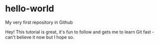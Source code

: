 # hello-world
My very first repository in Github

Hey! This tutorial is great, it's fun to follow and gets me to learn Git fast - can't believe it now but I hope so.
